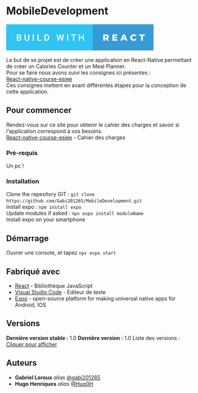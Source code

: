 # MobileDevelopment

[![forthebadge](build-with-react.svg)](https://forthebadge.com)

Le but de se projet est de créer une application en React-Native permettant de créer un Calories Counter et un Meal Planner.  
Pour se faire nous avons suivi les consignes ici présentes :  
[React-native-course-esiee](https://react-native-course-esiee.netlify.app/blog/project/)  
Ces consignes mettent en avant différentes étapes pour la conception de cette application.
## Pour commencer

Rendez-vous sur ce site pour obtenir le cahier des charges et savoir si l'application correspond à vos besoins.  
[React-native-course-esiee](https://react-native-course-esiee.netlify.app/blog/project/) - Cahier des charges

### Pré-requis

Un pc !

### Installation

Clone the repesitory GIT : ``git clone https://github.com/Gabi201265/MobileDevelopment.git``  
Install expo : ``npm install expo``  
Update modules if asked : ``npx expo install moduleName``  
Install expo on your smartphone 

## Démarrage

Ouvrer une console, et tapez ``npx expo start``

## Fabriqué avec

* [React](https://fr.legacy.reactjs.org) - Bibliothèque JavaScript
* [Visual Studio Code](https://code.visualstudio.com) - Editeur de texte
* [Expo](https://expo.dev) -  open-source platform for making universal native apps for Android, IOS

## Versions
**Dernière version stable :** 1.0
**Dernière version :** 1.0
Liste des versions : [Cliquer pour afficher](https://github.com/Gabi201265/MobileDevelopment/tags)

## Auteurs

* **Gabriel Leroux** _alias_ [@gabi201265](https://github.com/gabi201265)
* **Hugo Henriques** _alias_ [@Hug0H](https://github.com/Hug0H)

